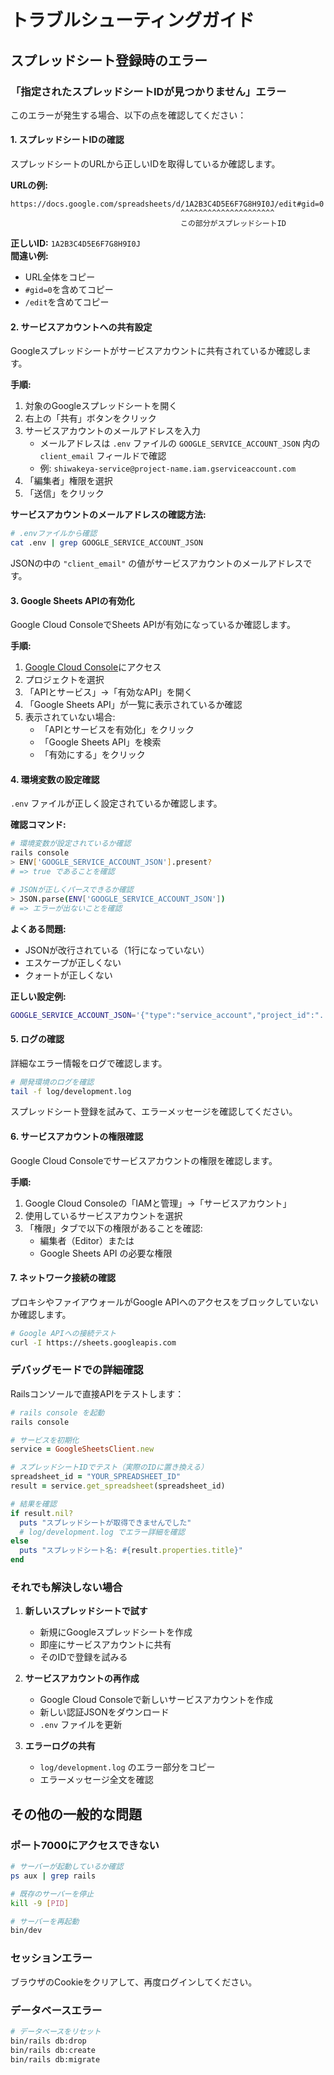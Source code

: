 # トラブルシューティングガイド

## スプレッドシート登録時のエラー

### 「指定されたスプレッドシートIDが見つかりません」エラー

このエラーが発生する場合、以下の点を確認してください：

#### 1. スプレッドシートIDの確認

スプレッドシートのURLから正しいIDを取得しているか確認します。

**URLの例:**
```
https://docs.google.com/spreadsheets/d/1A2B3C4D5E6F7G8H9I0J/edit#gid=0
                                      ^^^^^^^^^^^^^^^^^^^^^
                                      この部分がスプレッドシートID
```

**正しいID:** `1A2B3C4D5E6F7G8H9I0J`  
**間違い例:** 
- URL全体をコピー
- `#gid=0`を含めてコピー
- `/edit`を含めてコピー

#### 2. サービスアカウントへの共有設定

Googleスプレッドシートがサービスアカウントに共有されているか確認します。

**手順:**
1. 対象のGoogleスプレッドシートを開く
2. 右上の「共有」ボタンをクリック
3. サービスアカウントのメールアドレスを入力
   - メールアドレスは `.env` ファイルの `GOOGLE_SERVICE_ACCOUNT_JSON` 内の `client_email` フィールドで確認
   - 例: `shiwakeya-service@project-name.iam.gserviceaccount.com`
4. 「編集者」権限を選択
5. 「送信」をクリック

**サービスアカウントのメールアドレスの確認方法:**
```bash
# .envファイルから確認
cat .env | grep GOOGLE_SERVICE_ACCOUNT_JSON
```

JSONの中の `"client_email"` の値がサービスアカウントのメールアドレスです。

#### 3. Google Sheets APIの有効化

Google Cloud ConsoleでSheets APIが有効になっているか確認します。

**手順:**
1. [Google Cloud Console](https://console.cloud.google.com/)にアクセス
2. プロジェクトを選択
3. 「APIとサービス」→「有効なAPI」を開く
4. 「Google Sheets API」が一覧に表示されているか確認
5. 表示されていない場合:
   - 「APIとサービスを有効化」をクリック
   - 「Google Sheets API」を検索
   - 「有効にする」をクリック

#### 4. 環境変数の設定確認

`.env` ファイルが正しく設定されているか確認します。

**確認コマンド:**
```bash
# 環境変数が設定されているか確認
rails console
> ENV['GOOGLE_SERVICE_ACCOUNT_JSON'].present?
# => true であることを確認

# JSONが正しくパースできるか確認
> JSON.parse(ENV['GOOGLE_SERVICE_ACCOUNT_JSON'])
# => エラーが出ないことを確認
```

**よくある問題:**
- JSONが改行されている（1行になっていない）
- エスケープが正しくない
- クォートが正しくない

**正しい設定例:**
```bash
GOOGLE_SERVICE_ACCOUNT_JSON='{"type":"service_account","project_id":"..."}'
```

#### 5. ログの確認

詳細なエラー情報をログで確認します。

```bash
# 開発環境のログを確認
tail -f log/development.log
```

スプレッドシート登録を試みて、エラーメッセージを確認してください。

#### 6. サービスアカウントの権限確認

Google Cloud Consoleでサービスアカウントの権限を確認します。

**手順:**
1. Google Cloud Consoleの「IAMと管理」→「サービスアカウント」
2. 使用しているサービスアカウントを選択
3. 「権限」タブで以下の権限があることを確認:
   - 編集者（Editor）または
   - Google Sheets API の必要な権限

#### 7. ネットワーク接続の確認

プロキシやファイアウォールがGoogle APIへのアクセスをブロックしていないか確認します。

```bash
# Google APIへの接続テスト
curl -I https://sheets.googleapis.com
```

### デバッグモードでの詳細確認

Railsコンソールで直接APIをテストします：

```ruby
# rails console を起動
rails console

# サービスを初期化
service = GoogleSheetsClient.new

# スプレッドシートIDでテスト（実際のIDに置き換える）
spreadsheet_id = "YOUR_SPREADSHEET_ID"
result = service.get_spreadsheet(spreadsheet_id)

# 結果を確認
if result.nil?
  puts "スプレッドシートが取得できませんでした"
  # log/development.log でエラー詳細を確認
else
  puts "スプレッドシート名: #{result.properties.title}"
end
```

### それでも解決しない場合

1. **新しいスプレッドシートで試す**
   - 新規にGoogleスプレッドシートを作成
   - 即座にサービスアカウントに共有
   - そのIDで登録を試みる

2. **サービスアカウントの再作成**
   - Google Cloud Consoleで新しいサービスアカウントを作成
   - 新しい認証JSONをダウンロード
   - `.env` ファイルを更新

3. **エラーログの共有**
   - `log/development.log` のエラー部分をコピー
   - エラーメッセージ全文を確認

## その他の一般的な問題

### ポート7000にアクセスできない

```bash
# サーバーが起動しているか確認
ps aux | grep rails

# 既存のサーバーを停止
kill -9 [PID]

# サーバーを再起動
bin/dev
```

### セッションエラー

ブラウザのCookieをクリアして、再度ログインしてください。

### データベースエラー

```bash
# データベースをリセット
bin/rails db:drop
bin/rails db:create
bin/rails db:migrate
```